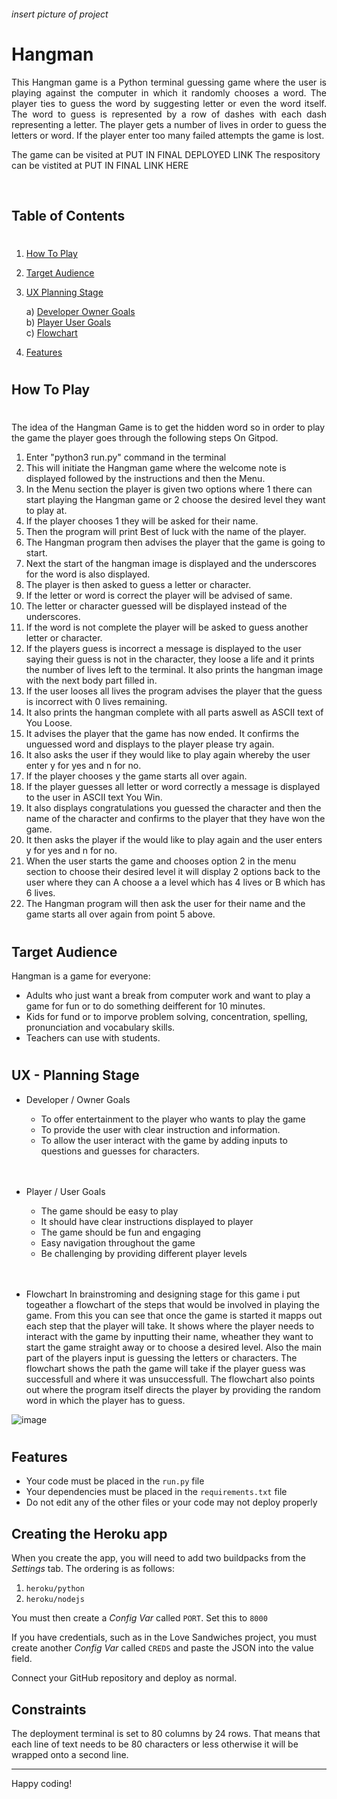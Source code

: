 ###### insert picture of project 

# Hangman

<p align="justify" >
This Hangman game is a Python terminal guessing game where the user is playing against the computer in which it randomly chooses a word.  The player ties to guess the word by suggesting letter or even the word itself.  The word to guess is represented by a row of dashes with each dash representing a letter.  The player gets a number of lives in order to guess the letters or word.  If the player enter too many failed attempts the 
game is lost.  

The game can be visited at PUT IN FINAL DEPLOYED LINK
The respository can be vistited at PUT IN FINAL LINK HERE 
</p>
<br>

## Table of Contents
#
1. [ How To Play](#how-to-play)

2. [ Target Audience](#target-audience)

3. [ UX Planning Stage](#ux-planning-stage)

    a) [ Developer Owner Goals](#developer-owner-goals)<br>
    b) [ Player User Goals](#player-user-goals)<br>
    c) [ Flowchart](#flowchart)    

4. [ Features](#Features)
#



## How To Play 
#
The idea of the Hangman Game is to get the hidden word so in order to play the game the player goes through the following steps On Gitpod. 

1) Enter "python3 run.py" command in the terminal 
2) This will initiate the Hangman game where the welcome note is displayed followed
by the instructions and then the Menu.
3) In the Menu section the player is given two options where 1 there can start playing the Hangman game or 2 choose the desired level they want to play at.
4) If the player chooses 1 they will be asked for their name.
5) Then the program will print Best of luck with the name of the player.
6) The Hangman program then advises the player that the game is going to start. 
7) Next the start of the hangman image is displayed and the underscores for the word is also displayed.  
8) The player is then asked to guess a letter or character.
9) If the letter or word is correct the player will be advised of same. 
10) The letter or character guessed will be displayed instead of the underscores.  
11) If the word is not complete the player will be asked to guess another letter or 
character.  
12) If the players guess is incorrect a message is displayed to the user saying their guess is not in the character, they loose a life and it prints the number of lives left to the terminal. It also prints the hangman image with the next body part filled in. 
13) If the user looses all lives the program advises the player that the guess is incorrect with 0 lives remaining. 
14) It also prints the hangman complete with all parts aswell as ASCII text of You Loose.  
15) It advises the player that the game has now ended.  It confirms the unguessed word and displays to the player please try again.  
16) It also asks the user if they would like to play again whereby the user enter y for yes and n for no.
17) If the player chooses y the game starts all over again.  
18) If the player guesses all letter or word correctly a message is displayed to the user in ASCII text You Win.  
19) It also displays congratulations you guessed the character and then the name of the character and confirms to the player that they have won the game.  
20) It then asks the player if the would like to play again and the user enters y for yes and n for no.  
21) When the user starts the game and chooses option 2 in the menu section to choose their desired level it will display 2 options back to the user where they can A choose a a level which has 4 lives or B which has 6 lives. 
22) The Hangman program will then ask the user for their name and the game starts all over again from point 5 above.  
#

## Target Audience

Hangman is a game for everyone: 
- Adults who just want a break from computer work and want to play a game for fun or to do something deifferent for 10 minutes. 
- Kids for fund or to imporve problem solving, concentration, spelling, pronunciation and vocabulary skills.
- Teachers can use with students.  

#
## UX - Planning Stage

- Developer / Owner Goals
    - To offer entertainment to the player who wants to play the game
    - To provide the user with clear instruction and information. 
    - To allow the user interact with the game by adding inputs to questions and guesses for characters.  
    <br>
    <br>

- Player / User Goals
    - The game should be easy to play 
    - It should have clear instructions displayed to player
    - The game should be fun and engaging 
    - Easy navigation throughout the game 
    - Be challenging by providing different player levels
    <br>
    <br>


- Flowchart 
In brainstroming and designing stage for this game i put togeather a flowchart of the steps that would be involved in playing the game. From this you can see that once the game is started it mapps out each step that the player will take. It shows where the player needs to interact with the game by inputting their name, wheather they want to start the game straight away or to choose a desired level.  Also the main part of the players input is guessing the letters or characters.  The flowchart shows the path the game will take if the player guess was successfull and where it was unsuccessfull.  The flowchart also points out where the program itself directs the player by providing the random word in which the player has to guess.  

![image](https://github.com/NBJIN/PP3-Hangman-N/assets/106515976/877e936d-b02a-4423-99c2-70f1391b653e)


# 
## Features 
* Your code must be placed in the `run.py` file
* Your dependencies must be placed in the `requirements.txt` file
* Do not edit any of the other files or your code may not deploy properly

## Creating the Heroku app

When you create the app, you will need to add two buildpacks from the _Settings_ tab. The ordering is as follows:

1. `heroku/python`
2. `heroku/nodejs`

You must then create a _Config Var_ called `PORT`. Set this to `8000`

If you have credentials, such as in the Love Sandwiches project, you must create another _Config Var_ called `CREDS` and paste the JSON into the value field.

Connect your GitHub repository and deploy as normal.

## Constraints

The deployment terminal is set to 80 columns by 24 rows. That means that each line of text needs to be 80 characters or less otherwise it will be wrapped onto a second line.

-----
Happy coding!